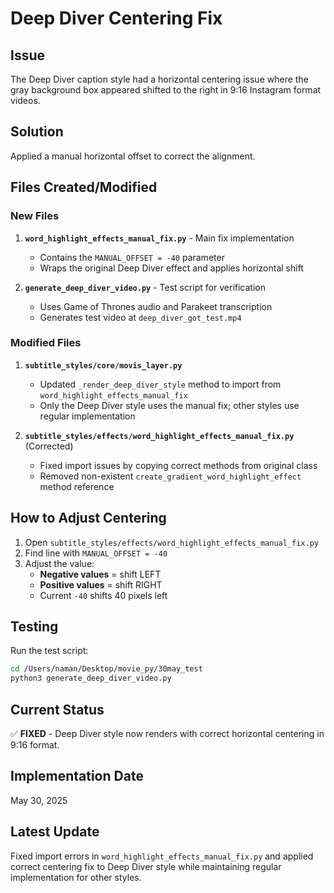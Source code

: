 # Deep Diver Centering Fix

## Issue
The Deep Diver caption style had a horizontal centering issue where the gray background box appeared shifted to the right in 9:16 Instagram format videos.

## Solution
Applied a manual horizontal offset to correct the alignment.

## Files Created/Modified

### New Files
1. **`word_highlight_effects_manual_fix.py`** - Main fix implementation
   - Contains the `MANUAL_OFFSET = -40` parameter
   - Wraps the original Deep Diver effect and applies horizontal shift

2. **`generate_deep_diver_video.py`** - Test script for verification
   - Uses Game of Thrones audio and Parakeet transcription
   - Generates test video at `deep_diver_got_test.mp4`

### Modified Files
1. **`subtitle_styles/core/movis_layer.py`**
   - Updated `_render_deep_diver_style` method to import from `word_highlight_effects_manual_fix`
   - Only the Deep Diver style uses the manual fix; other styles use regular implementation

2. **`subtitle_styles/effects/word_highlight_effects_manual_fix.py`** (Corrected)
   - Fixed import issues by copying correct methods from original class
   - Removed non-existent `create_gradient_word_highlight_effect` method reference

## How to Adjust Centering
1. Open `subtitle_styles/effects/word_highlight_effects_manual_fix.py`
2. Find line with `MANUAL_OFFSET = -40`
3. Adjust the value:
   - **Negative values** = shift LEFT
   - **Positive values** = shift RIGHT
   - Current `-40` shifts 40 pixels left

## Testing
Run the test script:
```bash
cd /Users/naman/Desktop/movie_py/30may_test
python3 generate_deep_diver_video.py
```

## Current Status
✅ **FIXED** - Deep Diver style now renders with correct horizontal centering in 9:16 format.

## Implementation Date
May 30, 2025

## Latest Update
Fixed import errors in `word_highlight_effects_manual_fix.py` and applied correct centering fix to Deep Diver style while maintaining regular implementation for other styles.